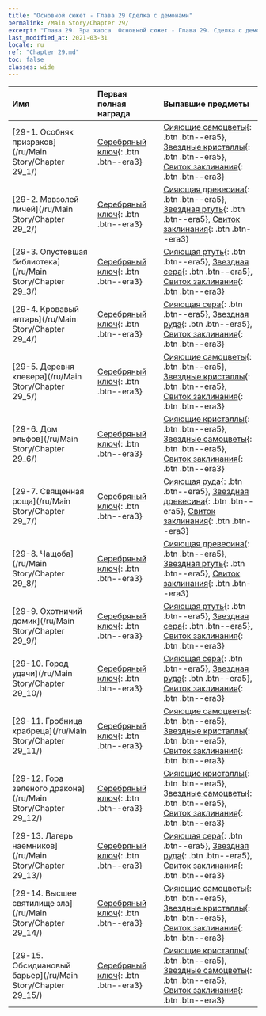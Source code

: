 ```yaml
---
title: "Основной сюжет - Глава 29 Сделка с демонами"
permalink: /Main Story/Chapter 29/
excerpt: "Глава 29. Эра хаоса  Основной сюжет - Глава 29. Сделка с демонами"
last_modified_at: 2021-03-31
locale: ru
ref: "Chapter 29.md"
toc: false
classes: wide
---
```


  | Имя |  Первая полная награда | Выпавшие предметы |
  |:------------|:------------|:------------| 
  | [29-1. Особняк призраков](/ru/Main Story/Chapter 29_1/) | [Серебряный ключ](/ru/Items/con_693/){: .btn .btn--era3} | [Сияющие самоцветы](/ru/Items/mat_100/){: .btn .btn--era5}, [Звездные кристаллы](/ru/Items/mat_94/){: .btn .btn--era5}, [Свиток заклинания](/ru/Items/con_694/){: .btn .btn--era3} |
  | [29-2. Мавзолей личей](/ru/Main Story/Chapter 29_2/) | [Серебряный ключ](/ru/Items/con_693/){: .btn .btn--era3} | [Сияющая древесина](/ru/Items/mat_97/){: .btn .btn--era5}, [Звездная ртуть](/ru/Items/mat_91/){: .btn .btn--era5}, [Свиток заклинания](/ru/Items/con_694/){: .btn .btn--era3} |
  | [29-3. Опустевшая библиотека](/ru/Main Story/Chapter 29_3/) | [Серебряный ключ](/ru/Items/con_693/){: .btn .btn--era3} | [Сияющая ртуть](/ru/Items/mat_98/){: .btn .btn--era5}, [Звездная сера](/ru/Items/mat_92/){: .btn .btn--era5}, [Свиток заклинания](/ru/Items/con_694/){: .btn .btn--era3} |
  | [29-4. Кровавый алтарь](/ru/Main Story/Chapter 29_4/) | [Серебряный ключ](/ru/Items/con_693/){: .btn .btn--era3} | [Сияющая сера](/ru/Items/mat_99/){: .btn .btn--era5}, [Звездная руда](/ru/Items/mat_89/){: .btn .btn--era5}, [Свиток заклинания](/ru/Items/con_694/){: .btn .btn--era3} |
  | [29-5. Деревня клевера](/ru/Main Story/Chapter 29_5/) | [Серебряный ключ](/ru/Items/con_693/){: .btn .btn--era3} | [Сияющие самоцветы](/ru/Items/mat_100/){: .btn .btn--era5}, [Звездные кристаллы](/ru/Items/mat_94/){: .btn .btn--era5}, [Свиток заклинания](/ru/Items/con_694/){: .btn .btn--era3} |
  | [29-6. Дом эльфов](/ru/Main Story/Chapter 29_6/) | [Серебряный ключ](/ru/Items/con_693/){: .btn .btn--era3} | [Сияющие кристаллы](/ru/Items/mat_101/){: .btn .btn--era5}, [Звездные самоцветы](/ru/Items/mat_93/){: .btn .btn--era5}, [Свиток заклинания](/ru/Items/con_694/){: .btn .btn--era3} |
  | [29-7. Священная роща](/ru/Main Story/Chapter 29_7/) | [Серебряный ключ](/ru/Items/con_693/){: .btn .btn--era3} | [Сияющая руда](/ru/Items/mat_96/){: .btn .btn--era5}, [Звездная древесина](/ru/Items/mat_90/){: .btn .btn--era5}, [Свиток заклинания](/ru/Items/con_694/){: .btn .btn--era3} |
  | [29-8. Чащоба](/ru/Main Story/Chapter 29_8/) | [Серебряный ключ](/ru/Items/con_693/){: .btn .btn--era3} | [Сияющая древесина](/ru/Items/mat_97/){: .btn .btn--era5}, [Звездная ртуть](/ru/Items/mat_91/){: .btn .btn--era5}, [Свиток заклинания](/ru/Items/con_694/){: .btn .btn--era3} |
  | [29-9. Охотничий домик](/ru/Main Story/Chapter 29_9/) | [Серебряный ключ](/ru/Items/con_693/){: .btn .btn--era3} | [Сияющая ртуть](/ru/Items/mat_98/){: .btn .btn--era5}, [Звездная сера](/ru/Items/mat_92/){: .btn .btn--era5}, [Свиток заклинания](/ru/Items/con_694/){: .btn .btn--era3} |
  | [29-10. Город удачи](/ru/Main Story/Chapter 29_10/) | [Серебряный ключ](/ru/Items/con_693/){: .btn .btn--era3} | [Сияющая сера](/ru/Items/mat_99/){: .btn .btn--era5}, [Звездная руда](/ru/Items/mat_89/){: .btn .btn--era5}, [Свиток заклинания](/ru/Items/con_694/){: .btn .btn--era3} |
  | [29-11. Гробница храбреца](/ru/Main Story/Chapter 29_11/) | [Серебряный ключ](/ru/Items/con_693/){: .btn .btn--era3} | [Сияющие самоцветы](/ru/Items/mat_100/){: .btn .btn--era5}, [Звездные кристаллы](/ru/Items/mat_94/){: .btn .btn--era5}, [Свиток заклинания](/ru/Items/con_694/){: .btn .btn--era3} |
  | [29-12. Гора зеленого дракона](/ru/Main Story/Chapter 29_12/) | [Серебряный ключ](/ru/Items/con_693/){: .btn .btn--era3} | [Сияющие кристаллы](/ru/Items/mat_101/){: .btn .btn--era5}, [Звездные самоцветы](/ru/Items/mat_93/){: .btn .btn--era5}, [Свиток заклинания](/ru/Items/con_694/){: .btn .btn--era3} |
  | [29-13. Лагерь наемников](/ru/Main Story/Chapter 29_13/) | [Серебряный ключ](/ru/Items/con_693/){: .btn .btn--era3} | [Сияющая сера](/ru/Items/mat_99/){: .btn .btn--era5}, [Звездная руда](/ru/Items/mat_89/){: .btn .btn--era5}, [Свиток заклинания](/ru/Items/con_694/){: .btn .btn--era3} |
  | [29-14. Высшее святилище зла](/ru/Main Story/Chapter 29_14/) | [Серебряный ключ](/ru/Items/con_693/){: .btn .btn--era3} | [Сияющие самоцветы](/ru/Items/mat_100/){: .btn .btn--era5}, [Звездные кристаллы](/ru/Items/mat_94/){: .btn .btn--era5}, [Свиток заклинания](/ru/Items/con_694/){: .btn .btn--era3} |
  | [29-15. Обсидиановый барьер](/ru/Main Story/Chapter 29_15/) | [Серебряный ключ](/ru/Items/con_693/){: .btn .btn--era3} | [Сияющие кристаллы](/ru/Items/mat_101/){: .btn .btn--era5}, [Звездные самоцветы](/ru/Items/mat_93/){: .btn .btn--era5}, [Свиток заклинания](/ru/Items/con_694/){: .btn .btn--era3} |
